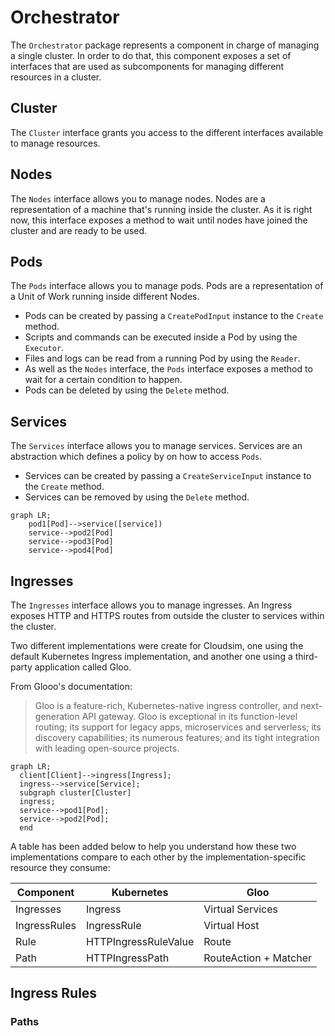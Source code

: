 # Orchestrator
The `Orchestrator` package represents a component in charge of managing a single cluster. In order to do that, this component exposes a
set of interfaces that are used as subcomponents for managing different resources in a cluster.

## Cluster
The `Cluster` interface grants you access to the different interfaces available to manage resources. 

## Nodes
The `Nodes` interface allows you to manage nodes. Nodes are a representation of a machine that's running inside the 
cluster. As it is right now, this interface exposes a method to wait until 
nodes have joined the cluster and are ready to be used.

## Pods
The `Pods` interface allows you to manage pods. Pods are a representation of a Unit of Work running inside 
different Nodes. 
- Pods can be created by passing a `CreatePodInput` instance to the `Create` method.
- Scripts and commands can be executed inside a Pod by using the `Executor`.
- Files and logs can be read from a running Pod by using the `Reader`.
- As well as the `Nodes` interface, the `Pods` interface exposes a method to wait for a certain condition to happen.
- Pods can be deleted by using the `Delete` method.

## Services
The `Services` interface allows you to manage services. Services are an abstraction which defines a policy by on how to 
access `Pods`. 
- Services can be created by passing a `CreateServiceInput` instance to the `Create` method.
- Services can be removed by using the `Delete` method.

```mermaid
graph LR;
    pod1[Pod]-->service([service])
    service-->pod2[Pod]
    service-->pod3[Pod]
    service-->pod4[Pod]
```

## Ingresses
The `Ingresses` interface allows you to manage ingresses. An Ingress exposes HTTP and HTTPS routes from outside the 
cluster to services within the cluster.

Two different implementations were create for Cloudsim, one using the default Kubernetes Ingress implementation, and 
another one using a third-party application called Gloo.

From Glooo's documentation:
> Gloo is a feature-rich, Kubernetes-native ingress controller, and next-generation API gateway. 
> Gloo is exceptional in its function-level routing; its support for legacy apps, microservices and serverless; 
> its discovery capabilities; its numerous features; and its tight integration with leading open-source projects.

```mermaid
graph LR;
  client[Client]-->ingress[Ingress];
  ingress-->service[Service];
  subgraph cluster[Cluster]
  ingress;
  service-->pod1[Pod];
  service-->pod2[Pod];
  end
```

A table has been added below to help you understand how these two implementations compare to each other by the 
implementation-specific resource they consume:

| Component | Kubernetes | Gloo |
| ----- | ----- | ----- |
| Ingresses | Ingress | Virtual Services |
| IngressRules | IngressRule | Virtual Host |
| Rule | HTTPIngressRuleValue | Route |
| Path | HTTPIngressPath | RouteAction + Matcher |

## Ingress Rules

### Paths